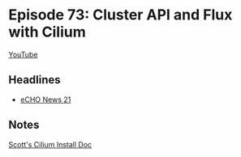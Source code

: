 # Episode 73: Cluster API and Flux with Cilium

[YouTube](https://youtu.be/al049I2j1jk) 

## Headlines

- [eCHO News 21](https://isogo.to/echo-news-21)

## Notes

[Scott's Cilium Install Doc](https://blog.scottlowe.org/2021/10/07/installing-cilium-via-clusterresourceset/)

